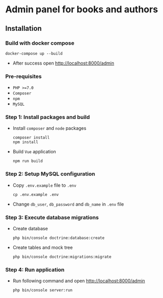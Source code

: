 # Admin panel for books and authors

## Installation

### Build with docker compose
 ```shell
 docker-compose up --build
 ```
 - After success open [http://localhost:8000/admin](http://localhost:8000/admin)

### Pre-requisites
- `PHP >=7.0`
- `Composer`
- `npm`
- `MySQL`

### Step 1: Install packages and build
- Install `composer` and `node` packages
    ```shell
    composer install
    npm install
    ```
- Build `Vue` application
    ```shell
    npm run build
    ```

### Step 2: Setup MySQL configuration

- Copy `.env.example` file to `.env`
    ```shell
    cp .env.example .env
    ```
- Change `db_user`, `db_password` and `db_name` in `.env` file

### Step 3: Execute database migrations

- Create database
    ```shell
    php bin/console doctrine:database:create
    ```
- Create tables and mock tree
    ```shell
    php bin/console doctrine:migrations:migrate
    ```

### Step 4: Run application

- Run following command and open [http://localhost:8000/admin](http://localhost:8000/admin)
    ```shell
    php bin/console server:run
    ```

